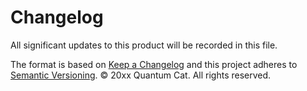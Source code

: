 # Changelog
All significant updates to this product will be recorded in this file.

The format is based on [Keep a Changelog](https://keepachangelog.com) and this project adheres to [Semantic Versioning](https://semver.org).
© 20xx Quantum Cat. All rights reserved.
